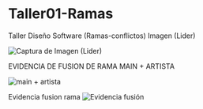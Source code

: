 # Taller01-Ramas
Taller Diseño Software (Ramas-conflictos)
Imagen (Lider)

![Captura de Imagen (Lider)](https://github.com/Alex-Benites/Taller01-Ramas/assets/136673432/8bb1120f-337f-4662-ad36-ae39210138ed)

EVIDENCIA DE FUSION DE RAMA MAIN + ARTISTA

![main + artista](https://github.com/Alex-Benites/Taller01-Ramas/assets/136658235/5a6a15bf-d262-4fa2-a1c1-427ad41aed33)

Evidencia fusion rama ![Evidencia fusión](https://github.com/Alex-Benites/Taller01-Ramas/assets/132379170/f7e9edac-0e34-4578-92d6-7c498a60b96c)
